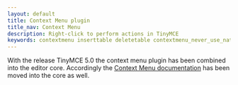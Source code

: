 ```yaml
---
layout: default
title: Context Menu plugin
title_nav: Context Menu
description: Right-click to perform actions in TinyMCE
keywords: contextmenu inserttable deletetable contextmenu_never_use_native
---
```


With the release TinyMCE 5.0 the context menu plugin has been combined into the editor core. Accordingly the [Context Menu documentation]({{site.baseurl}}/ui-components/contextmenu/) has been moved into the core as well.